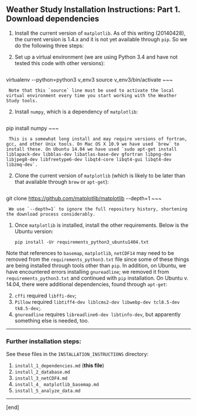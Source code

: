 ## Weather Study Installation Instructions: Part 1. Download dependencies

 1. Install the current version of `matplotlib`. As of this writing (20140428), the current version is 1.4.x and it is not yet available through `pip`. So we do the following three steps:
 
   2. Set up a virtual environment (we are using Python 3.4 and have not tested this code with other versions):

        ~~~
virtualenv --python=python3 v_env3
source v_env3/bin/activate
        ~~~

     Note that this `source` line must be used to activate the local virtual environment every time you start working with the Weather Study tools.

   2. Install `numpy`, which is a dependency of `matplotlib`:

        ~~~
pip install numpy
        ~~~

     This is a somewhat long install and may require versions of fortran, gcc, and other Unix tools. On Mac OS X 10.9 we have used `brew` to install these. On Ubuntu 14.04 we have used `sudo apt-get install liblapack-dev libblas-dev libatlas-base-dev gfortran libpng-dev libjpeg8-dev libfreetype6-dev libqt4-core libqt4-gui libqt4-dev libzmq-dev`.

   2. Clone the current version of `matplotlib` (which is likely to be later than that available through `brew` or `apt-get`):

        ~~~
git clone https://github.com/matplotlib/matplotlib --depth=1
        ~~~

     We use `--depth=1` to ignore the full repository history, shortening the download process considerably.

 1. Once `matplotlib` is installed, install the other requirements. Below is the Ubuntu version:

        pip install -Ur requirements_python3_ubuntu1404.txt

   Note that references to `basemap`, `matplotlib`, `netCDF14` may need to be removed from the `requirements_python3.txt` file since some of these things are being installed through tools other than `pip`. In addition, on Ubuntu, we have encountered errors installing `gnureadline`; we removed it from `requirements_python3.txt` and continued with `pip` installation. 
   On Ubuntu v. 14.04, there were additional dependencies, found through `apt-get`:

   2. `cffi` required `libffi-dev`;
   2. `Pillow` required `libtiff4-dev liblcms2-dev libwebp-dev tcl8.5-dev tk8.5-dev`;.
   2. `gnureadline` requires `libreadline6-dev libtinfo-dev`, but apparently something else is needed, too.

---

### Further installation steps:

See these files in the `INSTALLATION_INSTRUCTIONS` directory:

 1. `install_1_dependencies.md` (**this file**)
 1. `install_2_database.md`
 1. `install_3_netCDF4.md`
 1. `install_4_ matplotlib_basemap.md`
 1. `install_5_analyze_data.md`

---

[end]
